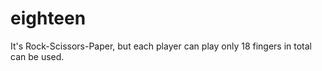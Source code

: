 # eighteen
It's Rock-Scissors-Paper, but each player can play only 18 fingers in total can be used.
